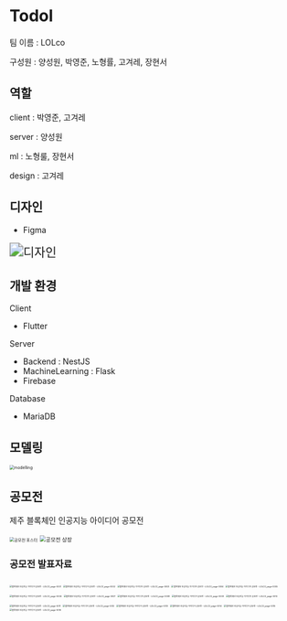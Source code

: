 # Todol

팀 이름 : LOLco

구성원 : 양성원, 박영준, 노형률, 고겨레, 장현서

## 역할

client : 박영준, 고겨레

server : 양성원

ml : 노형룰, 장현서

design : 고겨레



## 디자인

- Figma

<img src="./img/design.png" alt="디자인" style="zoom:150%;" />



## 개발 환경

Client

- Flutter

Server

- Backend : NestJS
- MachineLearning : Flask
- Firebase

Database

- MariaDB



## 모델링

<img src="/Users/seongwon/workspace/project/lolco/todol/document/img/modelling.png" alt="modelling" style="zoom:50%;" />



## 공모전

제주 블록체인 인공지능 아이디어 공모전

<img src="./img/poster.png" alt="공모전 포스터" style="zoom:50%;" />

<img src="./img/award.png" alt="공모전 상장" style="zoom: 67%;" />

### 공모전 발표자료

<img src="./img/ppt/ppt1.jpg" alt="블록체인 인공지능 아이디어 공모전 - LOLCO_page-0001" style="zoom: 25%;" />

<img src="./img/ppt/ppt2.jpg" alt="블록체인 인공지능 아이디어 공모전 - LOLCO_page-0002" style="zoom:25%;" />

<img src="./img/ppt/ppt3.jpg" alt="블록체인 인공지능 아이디어 공모전 - LOLCO_page-0003" style="zoom:25%;" />

<img src="./img/ppt/ppt4.jpg" alt="블록체인 인공지능 아이디어 공모전 - LOLCO_page-0004" style="zoom:25%;" />

<img src="./img/ppt/ppt5.jpg" alt="블록체인 인공지능 아이디어 공모전 - LOLCO_page-0005" style="zoom:25%;" />

<img src="./img/ppt/ppt6.jpg" alt="블록체인 인공지능 아이디어 공모전 - LOLCO_page-0006" style="zoom:25%;" />

<img src="./img/ppt/ppt7.jpg" alt="블록체인 인공지능 아이디어 공모전 - LOLCO_page-0007" style="zoom:25%;" />

<img src="./img/ppt/ppt8.jpg" alt="블록체인 인공지능 아이디어 공모전 - LOLCO_page-0008" style="zoom:25%;" />

<img src="./img/ppt/ppt9.jpg" alt="블록체인 인공지능 아이디어 공모전 - LOLCO_page-0009" style="zoom:25%;" />

<img src="./img/ppt/ppt10.jpg" alt="블록체인 인공지능 아이디어 공모전 - LOLCO_page-0010" style="zoom:25%;" />

<img src="./img/ppt/ppt11.jpg" alt="블록체인 인공지능 아이디어 공모전 - LOLCO_page-0011" style="zoom:25%;" />

<img src="./img/ppt/ppt12.jpg" alt="블록체인 인공지능 아이디어 공모전 - LOLCO_page-0012" style="zoom:25%;" />

<img src="./img/ppt/ppt13.jpg" alt="블록체인 인공지능 아이디어 공모전 - LOLCO_page-0013" style="zoom:25%;" />

<img src="./img/ppt/ppt14.jpg" alt="블록체인 인공지능 아이디어 공모전 - LOLCO_page-0014" style="zoom:25%;" />

<img src="./img/ppt/ppt15.jpg" alt="블록체인 인공지능 아이디어 공모전 - LOLCO_page-0015" style="zoom:25%;" />

<img src="./img/ppt/ppt16.jpg" alt="블록체인 인공지능 아이디어 공모전 - LOLCO_page-0016" style="zoom:25%;" />
